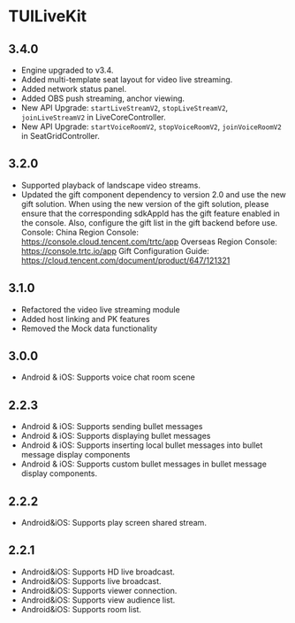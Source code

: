 # TUILiveKit

## 3.4.0

- Engine upgraded to v3.4.
- Added multi-template seat layout for video live streaming.
- Added network status panel.
- Added OBS push streaming, anchor viewing.
- New API Upgrade: `startLiveStreamV2`, `stopLiveStreamV2`, `joinLiveStreamV2` in LiveCoreController.
- New API Upgrade: `startVoiceRoomV2`, `stopVoiceRoomV2`, `joinVoiceRoomV2` in SeatGridController.

## 3.2.0

- Supported playback of landscape video streams.
- Updated the gift component dependency to version 2.0 and use the new gift solution.
  When using the new version of the gift solution, please ensure that the corresponding sdkAppId has the gift feature enabled in the console. Also, configure the gift list in the gift backend before use.
  Console:
  China Region Console: <https://console.cloud.tencent.com/trtc/app>
  Overseas Region Console: <https://console.trtc.io/app>
  Gift Configuration Guide:
  <https://cloud.tencent.com/document/product/647/121321>

## 3.1.0

- Refactored the video live streaming module
- Added host linking and PK features
- Removed the Mock data functionality

## 3.0.0

- Android & iOS: Supports voice chat room scene

## 2.2.3

- Android & iOS: Supports sending bullet messages
- Android & iOS: Supports displaying bullet messages
- Android & iOS: Supports inserting local bullet messages into bullet message display components
- Android & iOS: Supports custom bullet messages in bullet message display components.

## 2.2.2

- Android&iOS: Supports play screen shared stream.

## 2.2.1

- Android&iOS: Supports HD live broadcast.
- Android&iOS: Supports live broadcast.
- Android&iOS: Supports viewer connection.
- Android&iOS: Supports view audience list.
- Android&iOS: Supports room list.
